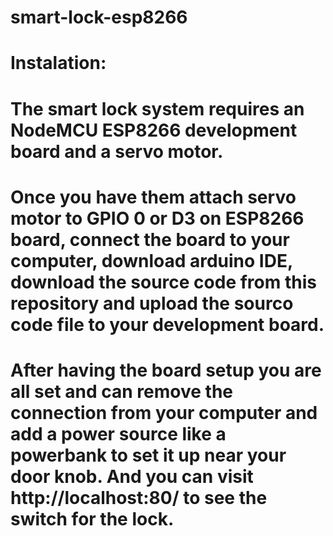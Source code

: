 # smart-lock-esp8266
# Instalation:
# The smart lock system requires an NodeMCU ESP8266 development board and a servo motor.
# Once you have them attach servo motor to GPIO 0 or D3 on ESP8266 board, connect the board to your computer, download arduino IDE, download the source code from this repository and upload the sourco code file to your development board.
# After having the board setup you are all set and can remove the connection from your computer and add a power source like a powerbank to set it up near your door knob. And you can visit http://localhost:80/ to see the switch for the lock.
